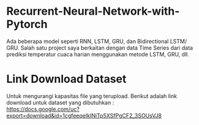 # Recurrent-Neural-Network-with-Pytorch
Ada beberapa model seperti RNN, LSTM, GRU, dan Bidirectional LSTM/ GRU. Salah satu project saya berkaitan dengan data Time Series dari data prediksi temperatur cuaca harian menggunakan metode LSTM, GRU, dll.

# Link Download Dataset
Untuk mengurangi kapasitas file yang terupload. Berikut adalah link download untuk dataset yang dibutuhkan : <br>
https://docs.google.com/uc?export=download&id=1cgfeeqeIkINiTp5XSfPgCF2_3SOUsVJ8
